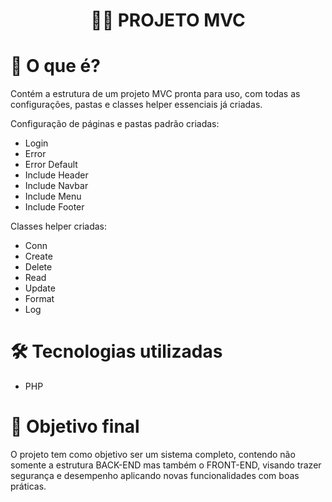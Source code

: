 <h1 align="center">
 👨‍🔧 PROJETO MVC 
</h1>

# 📌 O que é? 

Contém a estrutura de um projeto MVC pronta para uso, com todas as configurações, pastas e classes helper essenciais já criadas.

Configuração de páginas e pastas padrão criadas:

* Login
* Error 
* Error Default
* Include Header
* Include Navbar
* Include Menu
* Include Footer

Classes helper criadas:

* Conn 
* Create 
* Delete
* Read
* Update
* Format
* Log

# 🛠 Tecnologias utilizadas 

* PHP

# 💬 Objetivo final

O projeto tem como objetivo ser um sistema completo, contendo não somente a estrutura BACK-END mas também o FRONT-END, visando trazer segurança e desempenho aplicando novas funcionalidades com boas práticas.